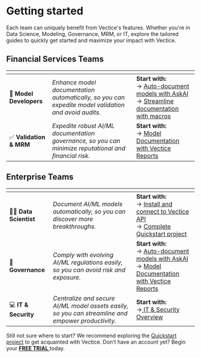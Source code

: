 # Getting started

Each team can uniquely benefit from Vectice's features. Whether you're in Data Science, Modeling, Governance, MRM, or IT, explore the tailored guides to quickly get started and maximize your impact with Vectice.

## Financial Services Teams

<table data-card-size="large" data-view="cards"><thead><tr><th></th><th></th><th></th></tr></thead><tbody><tr><td><span data-gb-custom-inline data-tag="emoji" data-code="1f50e">🔎</span>  <strong>Model Developers</strong></td><td><em>Enhance model documentation automatically, so you can expedite model validation and avoid audits.</em></td><td><strong>Start with:</strong><br>-> <a href="../create-model-documentation-and-reports/auto-document-models-and-datasets-with-askai-prompts.md">Auto-document models with AskAI</a><br>-> <a href="../create-model-documentation-and-reports/streamline-documentation-with-macros.md">Streamline documentation with macros</a></td></tr><tr><td><span data-gb-custom-inline data-tag="emoji" data-code="2705">✅</span>  <strong>Validation &#x26; MRM</strong> </td><td><em>Expedite robust AI/ML documentation governance, so you can minimize reputational and financial risk.</em></td><td><strong>Start with:</strong><br>-> <a href="../create-model-documentation-and-reports/create-model-documentation-with-vectice-reports.md">Model Documentation with Vectice Reports</a></td></tr></tbody></table>

## Enterprise Teams

<table data-card-size="large" data-view="cards"><thead><tr><th></th><th></th><th></th></tr></thead><tbody><tr><td><span data-gb-custom-inline data-tag="emoji" data-code="1f9d1-1f52c">🧑‍🔬</span>  <strong>Data Scientist</strong></td><td><em>Document AI/ML models automatically, so you can discover more breakthroughs.</em></td><td><strong>Start with:</strong><br>-> <a href="../log-and-manage-assets-with-vectice-api/connect-to-api.md">Install and connect to Vectice API</a><br>-> <a href="quickstart-auto-document-your-work.md">Complete Quickstart project</a></td></tr><tr><td> <span data-gb-custom-inline data-tag="emoji" data-code="1f454">👔</span> <strong>Governance</strong> </td><td><em>Comply with evolving AI/ML regulations easily, so you can avoid risk and exposure.</em></td><td><strong>Start with:</strong><br>-> <a href="../create-model-documentation-and-reports/auto-document-models-and-datasets-with-askai-prompts.md">Auto-document models with AskAI</a><br>-> <a href="../create-model-documentation-and-reports/create-model-documentation-with-vectice-reports.md">Model Documentation with Vectice Reports</a></td></tr><tr><td><span data-gb-custom-inline data-tag="emoji" data-code="1f4bb">💻</span> <strong>IT &#x26; Security</strong></td><td><em>Centralize and secure AI/ML model assets easily, so you can streamline and empower productivity.</em></td><td><strong>Start with:</strong><br>-><a href="../it-and-security/it-and-security-overview.md"> IT &#x26; Security Overview</a></td></tr></tbody></table>




Still not sure where to start? We recommend exploring the [Quickstart project](quickstart-auto-document-your-work.md) to get acquainted with Vectice. Don’t have an account yet? Begin your [**FREE TRIAL** ](https://trial.vectice.com/sign-up?utm_source=productdoc)today.
